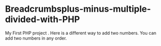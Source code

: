 # Breadcrumbsplus-minus-multiple-divided-with-PHP

My First PHP project . Here is a different way to add two numbers. You can add two numbers in any order.
